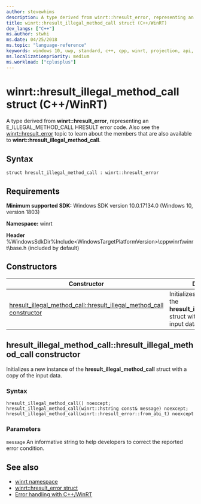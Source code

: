 ```yaml
---
author: stevewhims
description: A type derived from winrt::hresult_error, representing an E_ILLEGAL_METHOD_CALL HRESULT error code.
title: winrt::hresult_illegal_method_call struct (C++/WinRT)
dev_langs: ["C++"]
ms.author: stwhi
ms.date: 04/25/2018
ms.topic: "language-reference"
keywords: windows 10, uwp, standard, c++, cpp, winrt, projection, api, reference, hresult, error, code, E_ILLEGAL_METHOD_CALL
ms.localizationpriority: medium
ms.workload: ["cplusplus"]
---
```


# winrt::hresult_illegal_method_call struct (C++/WinRT)
A type derived from **winrt::hresult_error**, representing an E_ILLEGAL_METHOD_CALL HRESULT error code. Also see the [winrt::hresult_error](hresult-error.md) topic to learn about the members that are also available to **winrt::hresult_illegal_method_call**.

## Syntax
```cppwinrt
struct hresult_illegal_method_call : winrt::hresult_error
```

## Requirements
**Minimum supported SDK:** Windows SDK version 10.0.17134.0 (Windows 10, version 1803)

**Namespace:** winrt

**Header** %WindowsSdkDir%Include\<WindowsTargetPlatformVersion>\cppwinrt\winrt\base.h (included by default)

## Constructors
|Constructor|Description|
|------------|-----------------|
|[hresult_illegal_method_call::hresult_illegal_method_call constructor](#hresult_illegal_method_callhresult_illegal_method_call-constructor)|Initializes a new instance of the **hresult_illegal_method_call** struct with a copy of the input data.|

## hresult_illegal_method_call::hresult_illegal_method_call constructor
Initializes a new instance of the **hresult_illegal_method_call** struct with a copy of the input data.

### Syntax
```cppwinrt
hresult_illegal_method_call() noexcept;
hresult_illegal_method_call(winrt::hstring const& message) noexcept;
hresult_illegal_method_call(winrt::hresult_error::from_abi_t) noexcept
```

### Parameters
`message`
An informative string to help developers to correct the reported error condition.

## See also 
* [winrt namespace](../winrt.md)
* [winrt::hresult_error struct](hresult-error.md)
* [Error handling with C++/WinRT](/windows/uwp/cpp-and-winrt-apis/error-handling)
